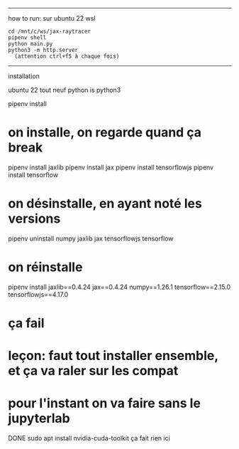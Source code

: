 --------------------------
how to run:
sur ubuntu 22 wsl

    cd /mnt/c/ws/jax-raytracer
    pipenv shell
    python main.py
    python3 -m http.server
      (attention ctrl+f5 à chaque fois)
-------------------------------------
installation

ubuntu 22 tout neuf
python is python3

pipenv install

# on installe, on regarde quand ça break
pipenv install jaxlib
pipenv install jax
pipenv install tensorflowjs
pipenv install tensorflow

# on désinstalle, en ayant noté les versions
pipenv uninstall numpy jaxlib jax tensorflowjs tensorflow

# on réinstalle
pipenv install jaxlib==0.4.24 jax==0.4.24 numpy==1.26.1 tensorflow==2.15.0 tensorflowjs==4.17.0

# ça fail
#   leçon: faut tout installer ensemble, et ça va raler sur les compat
#   pour l'instant on va faire sans le jupyterlab

DONE
sudo apt install nvidia-cuda-toolkit
ça fait rien ici
    
    
    
    